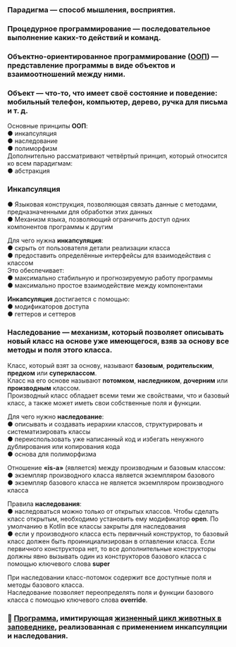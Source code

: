 ### Парадигма — способ мышления, восприятия.

### Процедурное программирование — последовательное выполнение каких-то действий и команд.

### Объектно-ориентированное программирование ([ООП](https://github.com/ILYA-NASA/Software_design/blob/main/README.md#Объектно-ориентированное-программирование)) — представление программы в виде объектов и взаимоотношений между ними.

### Объект — что-то, что имеет своё состояние и поведение: мобильный телефон, компьютер, дерево, ручка для письма и т. д.

Основные принципы **ООП**:  
● инкапсуляция  
● наследование  
● полиморфизм  
Дополнительно рассматривают четвёртый принцип, который относится ко всем парадигмам:  
● абстракция  

### Инкапсуляция
● Языковая конструкция, позволяющая связать данные с методами, предназначенными для обработки этих данных  
● Механизм языка, позволяющий ограничить доступ одних компонентов программы к другим  

Для чего нужна **инкапсуляция**:  
● скрыть от пользователя детали реализации класса  
● предоставить определённые интерфейсы для взаимодействия с классом  
Это обеспечивает:  
● максимально стабильную и прогнозируемую работу программы  
● максимально простое взаимодействие между компонентами  

**Инкапсуляция** достигается с помощью:  
● модификаторов доступа  
● геттеров и сеттеров  

### Наследование — механизм, который позволяет описывать новый класс на основе уже имеющегося, взяв за основу все методы и поля этого класса.
Класс, который взят за основу, называют **базовым**, **родительским**, **предком** или **суперклассом**.  
Класс на его основе называют **потомком**, **наследником**, **дочерним** или **производным** классом.  
Производный класс обладает всеми теми же свойствами, что и базовый класс, а также может иметь свои собственные поля и функции.  

Для чего нужно **наследование**:  
● описывать и создавать иерархии классов, структурировать и систематизировать классы  
● переиспользовать уже написанный код и избегать ненужного дублирования или копирования кода  
● основа для полиморфизма  

Отношение **«is-a»** (является) между производным и базовым классом:  
● экземпляр производного класса является экземпляром базового  
● экземпляр базового класса не является экземпляром производного класса  

Правила **наследования**:  
● наследоваться можно только от открытых классов. Чтобы сделать класс открытым, необходимо
установить ему модификатор **open**. По умолчанию в Kotlin все классы закрыты для наследования  
● если у производного класса есть первичный конструктор, то базовый класс должен быть
проинициализирован в оглавлении класса. Если первичного конструктора
нет, то все дополнительные конструкторы должны явно вызывать один из конструкторов базового
класса с помощью ключевого слова **super**

При наследовании класс-потомок содержит все доступные поля и методы базового класса.  
Наследование позволяет переопределять поля и функции базового класса с помощью ключевого
слова **override**.  

### :paperclip: [Программа](https://github.com/ILYA-NASA/Android-basic/tree/master/09_OOP1/practice/src/main/kotlin), имитирующая [жизненный цикл животных в заповеднике](https://github.com/ILYA-NASA/Android-basic/blob/master/09_OOP1/practice/TASK.md), реализованная с применением инкапсуляции и наследования.
